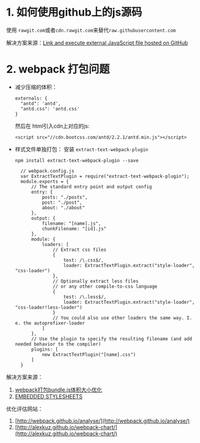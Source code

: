# 1. 如何使用github上的js源码
使用 `rawgit.com`或者`cdn.rawgit.com`来替代`raw.githubusercontent.com`

解决方案来源：[Link and execute external JavaScript file hosted on GitHub](http://stackoverflow.com/questions/17341122/link-and-execute-external-javascript-file-hosted-on-github?answertab=votes#tab-top)

# 2. webpack 打包问题
- 减少压缩的体积：

  ```
  externals: {
    "antd": 'antd',
    "antd.css": 'antd.css'
  }
  ```
  然后在 html引入cdn上对应的js:
  ```
  <script src="//cdn.bootcss.com/antd/2.2.1/antd.min.js"></script>
  ```
- 样式文件单独打包：
  安装 `extract-text-webpack-plugin`
  ```
  npm install extract-text-webpack-plugin --save
  ```

  ```
    // webpack.config.js
    var ExtractTextPlugin = require("extract-text-webpack-plugin");
    module.exports = {
        // The standard entry point and output config
        entry: {
            posts: "./posts",
            post: "./post",
            about: "./about"
        },
        output: {
            filename: "[name].js",
            chunkFilename: "[id].js"
        },
        module: {
            loaders: [
                // Extract css files
                {
                    test: /\.css$/,
                    loader: ExtractTextPlugin.extract("style-loader", "css-loader")
                },
                // Optionally extract less files
                // or any other compile-to-css language
                {
                    test: /\.less$/,
                    loader: ExtractTextPlugin.extract("style-loader", "css-loader!less-loader")
                }
                // You could also use other loaders the same way. I. e. the autoprefixer-loader
            ]
        },
        // Use the plugin to specify the resulting filename (and add needed behavior to the compiler)
        plugins: [
            new ExtractTextPlugin("[name].css")
        ]
    }
  ```
解决方案来源：
1. [webpack打包bundle.js体积大小优化 ](https://github.com/youngwind/blog/issues/65)
2. [EMBEDDED STYLESHEETS](https://webpack.github.io/docs/stylesheets.html)

优化评估网站：
1. [http://webpack.github.io/analyse/](http://webpack.github.io/analyse/)
2. [http://alexkuz.github.io/webpack-chart/](http://alexkuz.github.io/webpack-chart/)
  
  


